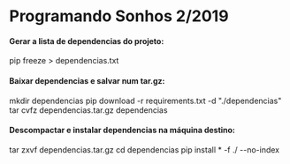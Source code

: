 # Programando Sonhos 2/2019

#### Gerar a lista de dependencias do projeto:

pip freeze > dependencias.txt

#### Baixar dependencias e salvar num tar.gz:

mkdir dependencias
pip download -r requirements.txt -d "./dependencias"
tar cvfz dependencias.tar.gz dependencias

#### Descompactar e instalar dependencias na máquina destino:

tar zxvf dependencias.tar.gz
cd dependencias
pip install * -f ./ --no-index